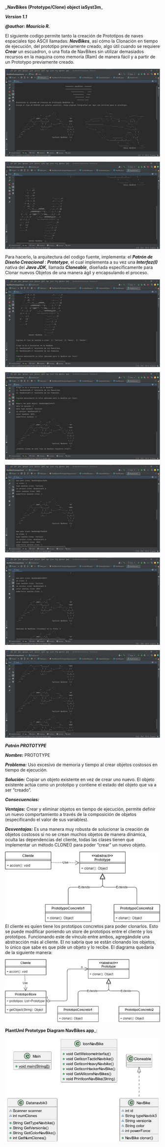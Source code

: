 **_NavBikes (Prototype/Clone) object iaSyst3m**_ 

**_Version 1.1_**

**_@author: Mauricio R._**

El siguiente codigo permite tanto la creación de Prototipos de naves espaciales tipo ASCII llamadas: **_NavBikes_**, así cómo la Clonación en tiempo de ejecución, del prototipo previamente creado, 
algo útil cuando se requiere **_Crear_** un escuadron, o una flota de NavBikes sin utilizar demasiados recursos en la maquina como memoria (Ram) de manera fácil y  a partir de un Prototypo previamente creado.

![img_4.png](img_4.png)

![img_5.png](img_5.png)

Para hacerlo, la arquitectura del codigo fuente, implementa: el **_Patrón de Diseño Creacional_** : **_Prototype_**, el cual implementa a su vez una **_Interfaz(I)_** nativa del **_Java JDK_**, llamada **_Cloneable_**, diseñada especificamente para Clonar nuevos Objetos de una manera ágil y encapsulando el proceso.

![img_6.png](img_6.png)

![img_7.png](img_7.png)

![img_8.png](img_8.png)

![img_10.png](img_10.png)

![img_9.png](img_9.png)

**_Patrón PROTOTYPE_**

**_Nombre:_** PROTOTYPE

_**Problema:**_ Uso excesivo de memoria y tiempo al crear objetos costosos en tiempo de ejecución.

**_Solución:_** Copiar un objeto existente en vez de crear uno nuevo. El objeto existente actúa como un prototipo y contiene el estado del objeto que va a ser “creado”.

**_Consecuencias:_**

**_Ventajas:_** Crear y eliminar objetos en tiempo de ejecución, permite definir un nuevo comportamiento a través de la composición de objetos (especificando el valor de sus variables).

**_Desventajas:_** Es una manera muy robusta de solucionar la creación de objetos costosos si no se crean muchos objetos de manera dinámica, oculta las dependencias del cliente, todas las clases tienen que implementar un método CLONE() para poder “crear” un nuevo objeto.

![img.png](img.png)
El cliente es quien tiene los prototipos concretos para poder clonarlos. Esto se puede modificar poniendo un store de prototipos entre el cliente y los prototipos. Funcionando este de vínculo entre ambos, agregándole una abstracción más al cliente. El no sabría que se están clonando los objetos, lo único que sabe es que pide un objeto y lo recibe. El diagrama quedaría de la siguiente manera:

![img_1.png](img_1.png)

**PlantUml Prototype Diagram NavBikes app**_: 

![img_3.png](img_3.png)
